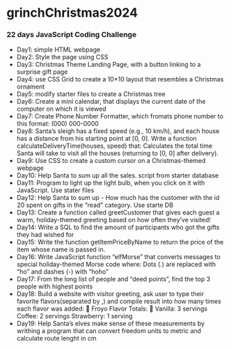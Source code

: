 # grinchChristmas2024
### 22 days JavaScript Coding Challenge
- Day1: simple HTML webpage
- Day2: Style the page using CSS
- Day3: Christmas Theme Landing Page, with a button linking to a surprise gift page
- Day4: use CSS Grid to create a 10×10 layout that resembles a Christmas ornament
- Day5: modify starter files to create a Christmas tree
- Day6: Create a mini calendar, that displays the current date of the computer on which it is viewed
- Day7: Create Phone Number Formatter, which fromats phone number to this format: (000) 000-0000
- Day8: Santa’s sleigh has a fixed speed (e.g., 10 km/h), and each house has a distance from his starting point at [0, 0].
Write a function calculateDeliveryTime(houses, speed) that:
Calculates the total time Santa will take to visit all the houses (returning to [0, 0] after delivery).
- Day9: Use CSS to create a custom cursor on a Christmas-themed webpage
- Day10: Help Santa to sum up all the sales. script from starter database
- Day11: Program to light up the light bulb, when you click on it with JavaScript. Use stater files 
- Day12: Help Santa to sum up - How much has the customer with the id 20 spent on gifts in the “read” category. Use starte DB
- Day13: Create a function called greetCustomer that gives each guest a warm, holiday-themed greeting based on how often they’ve visited!
- Day14: Write a SQL to find the amount of participants who got the gifts they had wished for
- Day15: Write the function getItemPriceByName to return the price of the item whose name is passed in.
- Day16: Write JavaScript function “elfMorse” that converts messages to special holiday-themed Morse code where: Dots (.) are replaced with “ho” and dashes (-) with “hoho”
- Day17: From the long list of people and “deed points”, find the top 3 people with highest points
- Day18: Build a website with visitor greeting, ask user to type their favorite flavors(separated by ,) and compile result into how many times each flavor was added:
🎅 Froyo Flavor Totals: 🎅
Vanilla: 3 servings
Coffee: 2 servings
Strawberry: 1 serving
- Day19: Help Santa’s elves make sense of these measurements by writhing a program that can convert freedom units to metric and calculate route lenght in cm